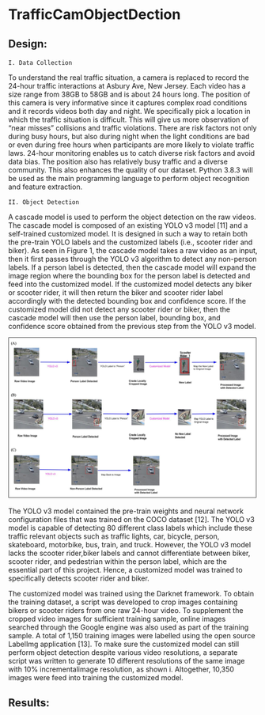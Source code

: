 # TrafficCamObjectDection

## Design:
    I. Data Collection
To understand the real traffic situation, a camera is replaced to record the 24-hour traffic interactions at Asbury Ave, New Jersey. Each video has a size range from 38GB to 58GB and is about 24 hours long. The position of this camera is very informative since it captures complex road conditions and it records videos both day and night. We specifically pick a location in which the traffic situation is difficult. This will give us more observation of “near misses” collisions and traffic violations. There are risk factors not only during busy hours, but also during night when the light conditions are bad or even during free hours when participants are more likely to violate traffic laws. 24-hour monitoring enables us to catch diverse risk factors and avoid data bias. The position also has relatively busy traffic and a diverse community. This also enhances the quality of our dataset. Python 3.8.3 will be used as the main programming language to perform object recognition and feature extraction.

    II. Object Detection
A cascade model is used to perform the object detection on the raw videos. The cascade model is composed of an existing YOLO v3 model [11] and a self-trained customized model. It is designed in such a way to retain both the pre-train YOLO labels and the customized labels (i.e., scooter rider
and biker). As seen in Figure 1, the cascade model takes a raw video as an input, then it first passes through the YOLO v3 algorithm to detect any non-person labels. If a person label is detected, then the cascade model will expand the image region where the bounding box for the person label is
detected and feed into the customized model. If the customized model detects any biker or scooter rider, it will then return the biker and scooter rider label accordingly with the detected bounding box and confidence score. If the customized model did not detect any scooter rider or biker, then the cascade model will then use the person label, bounding box, and confidence score obtained from the previous step from the YOLO v3 model. 
    
![cascade](https://github.com/zhiyingzhu1995/TrafficCamObjectDection/blob/fd96c376035984cf41e6658eb72efef60d8e5e82/Supplement_Images/cascade%20model.png) 

The YOLO v3 model contained the pre-train weights and neural network configuration files that was trained on the COCO dataset [12]. The YOLO v3 model is capable of detecting 80 different class labels which include these traffic relevant objects such as traffic lights, car, bicycle, person, skateboard, motorbike, bus, train, and truck. However, the YOLO v3 model lacks the scooter rider,biker labels and cannot differentiate between biker, scooter rider, and pedestrian within the person label, which are the essential part of this project. Hence, a customized model was trained to specifically detects scooter rider and biker.

The customized model was trained using the Darknet framework. To obtain the training dataset, a script was developed to crop images containing bikers or scooter riders from one raw 24-hour video. To supplement the cropped video images for sufficient training sample, online images searched through the Google engine was also used as part of the training sample. A total of 1,150 training images were labelled using the open source LabelImg application [13]. To make sure the
customized model can still perform object detection despite various video resolutions, a separate script was written to generate 10 different resolutions of the same image with 10% incrementalimage resolution, as shown i. Altogether, 10,350 images were feed into training the
customized model.

## Results:

